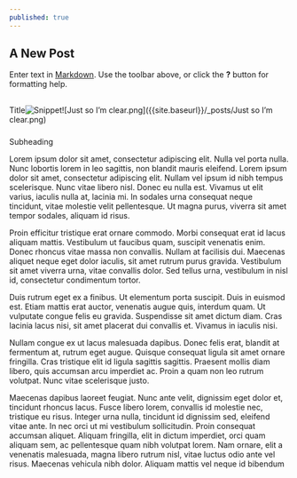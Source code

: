 ```yaml
---
published: true
---
```

## A New Post

Enter text in [Markdown](http://daringfireball.net/projects/markdown/). Use the toolbar above, or click the **?** button for formatting help.

##

Title![Snippet ]({{site.baseurl}}/_posts/Just%20so%20I%E2%80%99m%20clear.png)![Just so I’m clear.png]({{site.baseurl}}/_posts/Just so I’m clear.png)


###

Subheading

Lorem ipsum dolor sit amet, consectetur adipiscing elit.  Nulla vel porta nulla. Nunc lobortis lorem in leo sagittis, non blandit mauris eleifend. Lorem ipsum dolor sit amet, consectetur adipiscing elit. Nullam vel ipsum id nibh tempus scelerisque. Nunc vitae libero nisl. Donec eu nulla est. Vivamus ut elit varius, iaculis nulla at, lacinia mi. In sodales urna consequat neque tincidunt, vitae molestie velit pellentesque. Ut magna purus, viverra sit amet tempor sodales, aliquam id risus.



Proin efficitur tristique erat ornare commodo. Morbi consequat erat id lacus aliquam mattis. Vestibulum ut faucibus quam, suscipit venenatis enim. Donec rhoncus vitae massa non convallis. Nullam at facilisis dui. Maecenas aliquet neque eget dolor iaculis, sit amet rutrum purus gravida. Vestibulum sit amet viverra urna, vitae convallis dolor. Sed tellus urna, vestibulum in nisl id, consectetur condimentum tortor.

Duis rutrum eget ex a finibus. Ut elementum porta suscipit. Duis in euismod est. Etiam mattis erat auctor, venenatis augue quis, interdum quam. Ut vulputate congue felis eu gravida. Suspendisse sit amet dictum diam. Cras lacinia lacus nisi, sit amet placerat dui convallis et. Vivamus in iaculis nisi.

Nullam congue ex ut lacus malesuada dapibus. Donec felis erat, blandit at fermentum at, rutrum eget augue. Quisque consequat ligula sit amet ornare fringilla. Cras tristique elit id ligula sagittis sagittis. Praesent mollis diam libero, quis accumsan arcu imperdiet ac. Proin a quam non leo rutrum volutpat. Nunc vitae scelerisque justo.

Maecenas dapibus laoreet feugiat. Nunc ante velit, dignissim eget dolor et, tincidunt rhoncus lacus. Fusce libero lorem, convallis id molestie nec, tristique eu risus. Integer urna nulla, tincidunt id dignissim sed, eleifend vitae ante. In nec orci ut mi vestibulum sollicitudin. Proin consequat accumsan aliquet. Aliquam fringilla, elit in dictum imperdiet, orci quam aliquam sem, ac pellentesque quam nibh volutpat lorem. Nam ornare, elit a venenatis malesuada, magna libero rutrum nisl, vitae luctus odio ante vel risus. Maecenas vehicula nibh dolor. Aliquam mattis vel neque id bibendum
